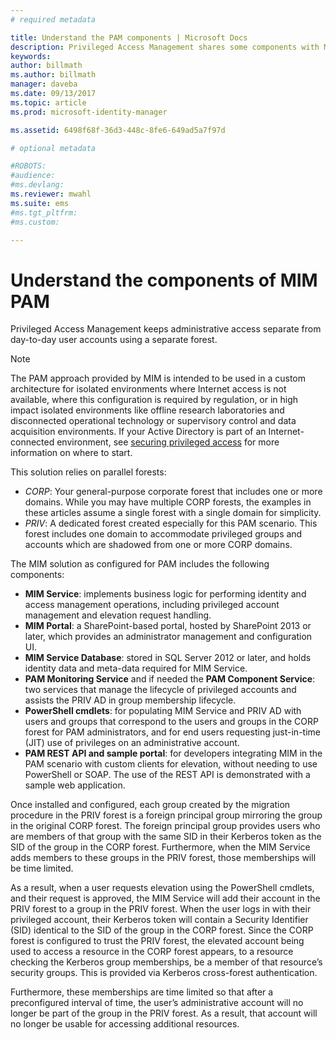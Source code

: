 ```yaml
---
# required metadata

title: Understand the PAM components | Microsoft Docs
description: Privileged Access Management shares some components with MIM, and has a few of its own. Learn how these work together.
keywords:
author: billmath
ms.author: billmath
manager: daveba
ms.date: 09/13/2017
ms.topic: article
ms.prod: microsoft-identity-manager

ms.assetid: 6498f68f-36d3-448c-8fe6-649ad5a7f97d

# optional metadata

#ROBOTS:
#audience:
#ms.devlang:
ms.reviewer: mwahl
ms.suite: ems
#ms.tgt_pltfrm:
#ms.custom:

---
```

# Understand the components of MIM PAM

Privileged Access Management keeps administrative access separate from day-to-day user accounts using a separate forest.

> [!NOTE]
> The PAM approach provided by MIM is intended to be used in a custom architecture for isolated environments where Internet access is not available, where this configuration is required by regulation, or in high impact isolated environments like offline research laboratories and disconnected operational technology or supervisory control and data acquisition environments. If your Active Directory is part of an Internet-connected environment, see [securing privileged access](/security/compass/overview) for more information on where to start.

 This solution relies on parallel forests:

- *CORP*: Your general-purpose corporate forest that includes one or more domains. While you may have multiple CORP forests, the examples in these articles assume a single forest with a single domain for simplicity.  
- *PRIV*: A dedicated forest created especially for this PAM scenario. This forest includes one domain to accommodate privileged groups and accounts which are shadowed from one or more CORP domains.

The MIM solution as configured for PAM includes the following components:  

- **MIM Service**: implements business logic for performing identity and access management operations, including privileged account management and elevation request handling.
- **MIM Portal**: a SharePoint-based portal, hosted by SharePoint 2013 or later, which provides an administrator management and configuration UI.
- **MIM Service Database**: stored in SQL Server 2012 or later, and holds identity data and meta-data required for MIM Service.
- **PAM Monitoring Service** and if needed the **PAM Component Service**: two services that manage the lifecycle of privileged accounts and assists the PRIV AD in group membership lifecycle.
- **PowerShell cmdlets**: for populating MIM Service and PRIV AD with users and groups that correspond to the users and groups in the CORP forest for PAM administrators, and for end users requesting just-in-time (JIT) use of privileges on an administrative account.
- **PAM REST API and sample portal**: for developers integrating MIM in the PAM scenario with custom clients for elevation, without needing to use PowerShell or SOAP. The use of the REST API is demonstrated with a sample web application.

Once installed and configured, each group created by the migration procedure in the PRIV forest is a foreign principal group mirroring the group in the original CORP forest. The foreign principal group provides users who are members of that group with the same SID in their Kerberos token as the SID of the group in the CORP forest. Furthermore, when the MIM Service adds members to these groups in the PRIV forest, those memberships will be time limited.

As a result, when a user requests elevation using the PowerShell cmdlets, and their request is approved, the MIM Service will add their account in the PRIV forest to a group in the PRIV forest. When the user logs in with their privileged account, their Kerberos token will contain a Security Identifier (SID) identical to the SID of the group in the CORP forest. Since the CORP forest is configured to trust the PRIV forest, the elevated account being used to access a resource in the CORP forest appears, to a resource checking the Kerberos group memberships, be a member of that resource’s security groups. This is provided via Kerberos cross-forest authentication.

Furthermore, these memberships are time limited so that after a preconfigured interval of time, the user’s administrative account will no longer be part of the group in the PRIV forest. As a result, that account will no longer be usable for accessing additional resources.
